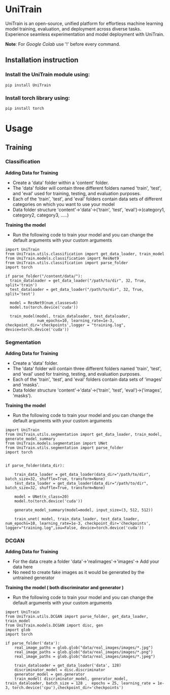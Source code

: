 # UniTrain
UniTrain is an open-source, unified platform for effortless machine learning model training, evaluation, and deployment across diverse tasks. Experience seamless experimentation and model deployment with UniTrain.

**Note**: For *Google Colab* use '!' before every command.  

## Installation instruction  
### Install the **UniTrain** module using:  
```pip install UniTrain```    

### Install **torch** library using:  
```pip install torch```    

# Usage

## Training  
### Classification  
**Adding Data for Training**  
- Create a 'data' folder within a 'content' folder.  
- The 'data' folder will contain three different folders named 'train', 'test', and 'eval' used for training, testing, and evaluation purposes.  
- Each of the 'train', 'test', and 'eval' folders contain data sets of different categories on which you want to use your model  
- Data folder structure 'content'->'data'->('train', 'test', 'eval')->(category1, category2, category3, .....)
    
**Training the model**
- Run the following code to train your model and you can change the default arguments with your custom arguments  

```
import UniTrain
from UniTrain.utils.classification import get_data_loader, train_model
from UniTrain.models.classification import ResNet9
from UniTrain.utils.classification import parse_folder
import torch

if parse_folder("/content/data/"):
  train_dataloader = get_data_loader("/path/to/dir", 32, True, split='train')
  test_dataloader = get_data_loader("/path/to/dir", 32, True, split='test')

  model = ResNet9(num_classes=6)
  model.to(torch.device('cuda'))

  train_model(model, train_dataloader, test_dataloader,
              num_epochs=10, learning_rate=1e-3, checkpoint_dir='checkpoints',logger = "training.log", device=torch.device('cuda'))
```

### Segmentation  
**Adding Data for Training**  
- Create a 'data' folder.  
- The 'data' folder will contain three different folders named 'train', 'test', and 'eval' used for training, testing, and evaluation purposes.  
- Each of the 'train', 'test', and 'eval' folders contain data sets of 'images' and 'masks'. 
- Data folder structure 'content'->'data'->('train', 'test', 'eval')->('images', 'masks').
    
**Training the model**  
- Run the following code to train your model and you can change the default arguments with your custom arguments  

```
import UniTrain
from UniTrain.utils.segmentation import get_data_loader, train_model, generate_model_summary
from UniTrain.models.segmentation import UNet
from UniTrain.utils.segmentation import parse_folder
import torch


if parse_folder(data_dir):    
    
    train_data_loader = get_data_loader(data_dir="/path/to/dir", batch_size=32, shuffle=True, transform=None)
    test_data_loader = get_data_loader(data_dir="/path/to/dir", batch_size=32, shuffle=True, transform=None)

    model = UNet(n_class=20)
    model.to(torch.device('cuda'))
    
    generate_model_summary(model=model, input_size=(3, 512, 512))
    
    train_unet( model, train_data_loader, test_data_loader, num_epochs=10, learning_rate=1e-3, checkpoint_dir='checkpoints', logger="training.log",iou=False, device=torch.device('cuda'))
```

### DCGAN

**Adding Data for Training**  
- For the data create a folder 'data'->'realimages'->'images'-> Add your data here
- No need to create fake images as it would be generated by the untrained generator  

**Training the model ( both discriminator and generator )**  
- Run the following code to train your model and you can change the default arguments with your custom arguments  

```
import UniTrain
from UniTrain.utils.DCGAN import parse_folder, get_data_loader, train_model
from UniTrain.models.DCGAN import disc, gen
import glob
import torch

if parse_folder('data'):
    real_image_paths = glob.glob("data/real_images/images/*.jpg")
    real_image_paths = glob.glob("data/real_images/images/*.png")
    real_image_paths = glob.glob("data/real_images/images/*.jpeg")
    
    train_dataloader = get_data_loader('data', 128)
    discriminator_model = disc.discriminator
    generator_model = gen.generator
    train_model( discriminator_model, generator_model, train_dataloader, batch_size = 128 ,  epochs = 25, learning_rate = 1e-3, torch.device('cpu'),checkpoint_dir='checkpoints')
```

